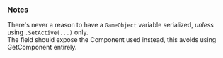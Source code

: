 ### Notes
There's never a reason to have a `GameObject` variable serialized, *unless* using `.SetActive(...)` only.  
The field should expose the Component used instead, this avoids using GetComponent entirely.  